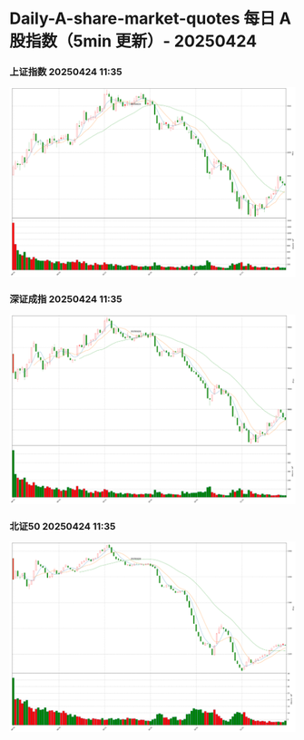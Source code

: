 
# Daily-A-share-market-quotes 每日 A 股指数（5min 更新）- 20250424

### 上证指数 20250424 11:35
![](./fig/2025/4/20250424-sh000001.png)

### 深证成指 20250424 11:35
![](./fig/2025/4/20250424-sz399001.png)

### 北证50 20250424 11:35
![](./fig/2025/4/20250424-bj899050.png)
